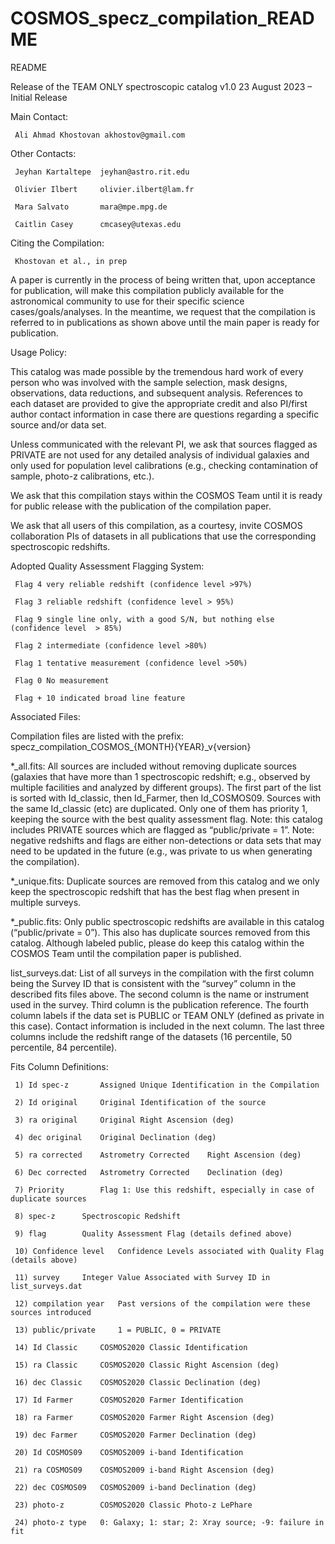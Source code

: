 # COSMOS_specz_compilation_README

README

Release of the TEAM ONLY spectroscopic catalog
v1.0	23 August 2023 	– Initial Release

Main Contact: 

     Ali Ahmad Khostovan akhostov@gmail.com

Other Contacts: 

     Jeyhan Kartaltepe	jeyhan@astro.rit.edu 

     Olivier Ilbert 	olivier.ilbert@lam.fr 

     Mara Salvato		mara@mpe.mpg.de

     Caitlin Casey		cmcasey@utexas.edu 

Citing the Compilation: 
	
     Khostovan et al., in prep

A paper is currently in the process of being written that, upon acceptance for publication, 
will make this compilation publicly available for the astronomical community to use for their 
specific science cases/goals/analyses. In the meantime, we request that the compilation is 
referred to in publications as shown above until the main paper is ready for publication.

Usage Policy:

This catalog was made possible by the tremendous hard work of every person who was involved 
with the sample selection, mask designs, observations, data reductions, and subsequent analysis. 
References to each dataset are provided to give the appropriate credit and also PI/first author 
contact information in case there are questions regarding a specific source and/or data set.

Unless communicated with the relevant PI, we ask that sources flagged as PRIVATE are not used 
for any detailed analysis of individual galaxies and only used for population level calibrations 
(e.g., checking contamination of sample, photo-z calibrations,  etc.).

We ask that this compilation stays within the COSMOS Team until it is ready for public release 
with the publication of the compilation paper.

We ask that all users of this compilation, as a courtesy, invite COSMOS collaboration PIs of 
datasets in all publications that use the corresponding spectroscopic redshifts.

Adopted Quality Assessment Flagging System:

     Flag 4 very reliable redshift (confidence level >97%)

     Flag 3 reliable redshift (confidence level > 95%)

     Flag 9 single line only, with a good S/N, but nothing else (confidence level  > 85%)

     Flag 2 intermediate (confidence level >80%)

     Flag 1 tentative measurement (confidence level >50%)

     Flag 0 No measurement

     Flag + 10 indicated broad line feature

Associated Files:

Compilation files are listed with the prefix:
		specz_compilation_COSMOS_{MONTH}{YEAR}_v{version}

*_all.fits: All sources are included without removing duplicate sources (galaxies that have more than 1 spectroscopic redshift; e.g., observed by multiple facilities and analyzed by different groups). The first part of the list is sorted with Id_classic, then Id_Farmer, then Id_COSMOS09. Sources with the same Id_classic (etc) are duplicated. Only one of them has priority 1, keeping the source with the best quality assessment flag. Note: this catalog includes PRIVATE sources which are flagged as “public/private = 1”. Note: negative redshifts and flags are either non-detections or data sets that may need to be updated in the future (e.g., was private to us when generating the compilation).

*_unique.fits: Duplicate sources are removed from this catalog and we only keep the spectroscopic redshift that has the best flag when present in multiple surveys. 

*_public.fits: Only public spectroscopic redshifts are available in this catalog (“public/private = 0”). This also has duplicate sources removed from this catalog. Although labeled public, please do keep this catalog within the COSMOS Team until the compilation paper is published. 

list_surveys.dat: List of all surveys in the compilation with the first column being the Survey ID that is consistent with the “survey” column in the described fits files above. The second column is the name or instrument used in the survey. Third column is the publication reference. The fourth column labels if the data set is PUBLIC or TEAM ONLY (defined as private in this case). Contact information is included in the next column. The last three columns include the redshift range of the datasets (16 percentile, 50 percentile, 84 percentile).

Fits Column Definitions:

     1) Id spec-z		Assigned Unique Identification in the Compilation

     2) Id original		Original Identification of the source

     3) ra original		Original Right Ascension (deg)

     4) dec original	Original Declination (deg)

     5) ra corrected	Astrometry Corrected	Right Ascension (deg)

     6) Dec corrected	Astrometry Corrected	Declination (deg)

     7) Priority		Flag 1: Use this redshift, especially in case of duplicate sources

     8) spec-z 		Spectroscopic Redshift

     9) flag 		Quality Assessment Flag (details defined above)

     10) Confidence level	Confidence Levels associated with Quality Flag (details above)

     11) survey		Integer Value Associated with Survey ID in list_surveys.dat 

     12) compilation year	Past versions of the compilation were these sources introduced	
  
     13) public/private 	1 = PUBLIC, 0 = PRIVATE

     14) Id Classic		COSMOS2020 Classic Identification

     15) ra Classic		COSMOS2020 Classic Right Ascension (deg)

     16) dec Classic	COSMOS2020 Classic Declination (deg)

     17) Id Farmer		COSMOS2020 Farmer Identification

     18) ra Farmer		COSMOS2020 Farmer Right Ascension (deg)

     19) dec Farmer		COSMOS2020 Farmer Declination (deg)	

     20) Id COSMOS09 	COSMOS2009 i-band Identification

     21) ra COSMOS09	COSMOS2009 i-band Right Ascension (deg)

     22) dec COSMOS09	COSMOS2009 i-band Declination (deg)	

     23) photo-z 		COSMOS2020 Classic Photo-z LePhare 

     24) photo-z type	0: Galaxy; 1: star; 2: Xray source; -9: failure in fit
